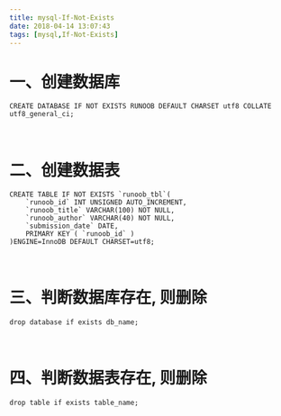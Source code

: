 ```yaml
---
title: mysql-If-Not-Exists
date: 2018-04-14 13:07:43
tags: [mysql,If-Not-Exists]
---
```


# 一、创建数据库

```my
CREATE DATABASE IF NOT EXISTS RUNOOB DEFAULT CHARSET utf8 COLLATE utf8_general_ci;
```

<br/>

# 二、创建数据表

```mysql
CREATE TABLE IF NOT EXISTS `runoob_tbl`(
    `runoob_id` INT UNSIGNED AUTO_INCREMENT,
    `runoob_title` VARCHAR(100) NOT NULL,
    `runoob_author` VARCHAR(40) NOT NULL,
    `submission_date` DATE,
    PRIMARY KEY ( `runoob_id` )
)ENGINE=InnoDB DEFAULT CHARSET=utf8;

```

<br/>

# 三、判断数据库存在, 则删除

```mysql
drop database if exists db_name;
```

<br/>

# 四、判断数据表存在, 则删除

```mysql
drop table if exists table_name;
```

